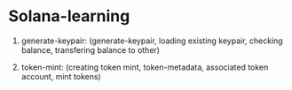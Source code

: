 ﻿# Solana-learning

 1. generate-keypair:
    (generate-keypair, loading existing keypair, checking balance, transfering balance to other)

 2. token-mint:	
    (creating token mint, token-metadata, associated token account, mint tokens)
